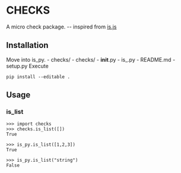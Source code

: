 # CHECKS

A micro check package. -- inspired from [is.js](https://github.com/arasatasaygin/is.js)


## Installation

Move into is_py.
    - checks/
        - checks/
            - __init__.py
            - is_.py
        - README.md
        - setup.py
Execute
```
pip install --editable .
```

## Usage

### is_list

```
>>> import checks
>>> checks.is_list([])
True

>>> is_py.is_list([1,2,3])
True

>>> is_py.is_list("string")
False
```
